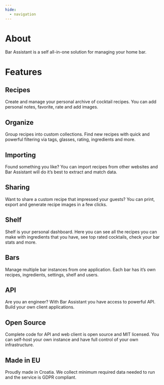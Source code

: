 ```yaml
---
hide:
  - navigation
---
```


# About

Bar Assistant is a self all-in-one solution for managing your home bar.

# Features

## Recipes
Create and manage your personal archive of cocktail recipes. You can add personal notes, favorite, rate and add images.

## Organize
Group recipes into custom collections. Find new recipes with quick and powerful filtering via tags, glasses, rating, ingredients and more.

## Importing
Found something you like? You can import recipes from other websites and Bar Assistant will do it’s best to extract and match data.

## Sharing
Want to share a custom recipe that impressed your guests? You can print, export and generate recipe images in a few clicks.

## Shelf
Shelf is your personal dashboard. Here you can see all the recipes you can make with ingredients that you have, see top rated cocktails, check your bar stats and more.

## Bars
Manage multiple bar instances from one application. Each bar has it’s own recipes, ingredients, settings, shelf and users.

## API
Are you an engineer? With Bar Assistant you have access to powerful API. Build your own client applications.

## Open Source
Complete code for API and web client is open source and MIT licensed. You can self-host your own instance and have full control of your own infrastructure.

## Made in EU
Proudly made in Croatia. We collect minimum required data needed to run and the service is GDPR compliant.

